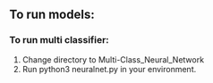 
## To run models:

### To run multi classifier:
1. Change directory to Multi-Class_Neural_Network
2. Run python3 neuralnet.py in your environment.
